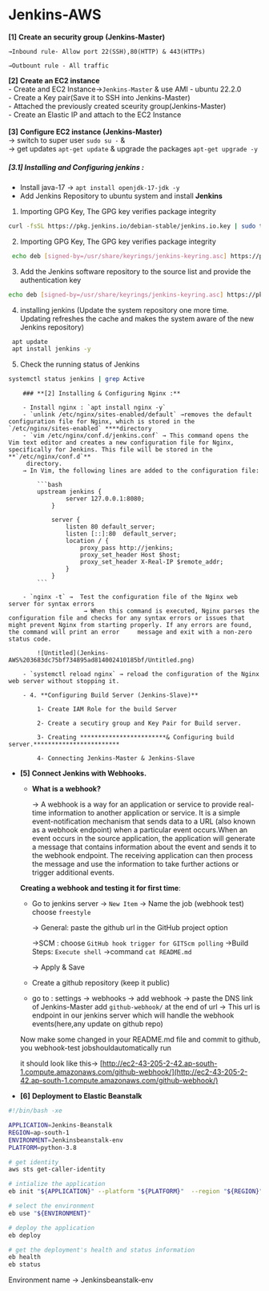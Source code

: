 # Jenkins-AWS

**[1]** **Create an security group** **(Jenkins-Master)**
    
    →Inbound rule- Allow port 22(SSH),80(HTTP) & 443(HTTPs)
    
    →Outbount rule - All traffic
    
 **[2]** **Create an EC2 instance**</br>
    - Create and EC2  Instance->`Jenkins-Master` & use AMI - ubuntu 22.2.0</br>
    - Create a Key pair(Save it to SSH into Jenkins-Master)</br>
    - Attached the previously created sceurity group(Jenkins-Master)</br>
    - Create an Elastic IP and attach to the EC2 Instance</br></br>
 **[3]** **Configure EC2 instance (Jenkins-Master)**</br>
     → switch to super user `sudo su -`  &</br>
     → get updates `apt-get update` & upgrade the packages `apt-get upgrade -y` </br>
        
##### [3.1] Installing and Configuring jenkins :
        
- Install java-17 → `apt install openjdk-17-jdk -y`
- Add Jenkins Repository to ubuntu system and install **Jenkins**
 1.  Importing GPG Key, The GPG key verifies package integrity       
 ```bash
curl -fsSL https://pkg.jenkins.io/debian-stable/jenkins.io.key | sudo tee /usr/share/keyrings/jenkins-keyring.asc &gt; /dev/null
 ```
2.  Importing GPG Key, The GPG key verifies package integrity        
```bash
 echo deb [signed-by=/usr/share/keyrings/jenkins-keyring.asc] https://pkg.jenkins.io/debian-stable binary/ | sudo tee /etc/apt/sources.list.d/jenkins.list &gt; /dev/null
```
 3. Add the Jenkins software repository to the source list and provide the authentication key       
 ```bash
echo deb [signed-by=/usr/share/keyrings/jenkins-keyring.asc] https://pkg.jenkins.io/debian-stable binary/ | sudo tee /etc/apt/sources.list.d/jenkins.list &gt; /dev/null
```
 4. installing jenkins (Update the system repository one more time. Updating refreshes the cache and makes the system aware of the new Jenkins repository)      
```bash
 apt update
 apt install jenkins -y
 ```
5. Check the running status of Jenkins        
 ```bash
systemctl status jenkins | grep Active
```
        
        ### **[2] Installing & Configuring Nginx :**
        
        - Install nginx : `apt install nginx -y`
        - `unlink /etc/nginx/sites-enabled/default` →removes the default configuration file for Nginx, which is stored in the `/etc/nginx/sites-enabled` ****directory
        - `vim /etc/nginx/conf.d/jenkins.conf` → This command opens the Vim text editor and creates a new configuration file for Nginx, specifically for Jenkins. This file will be stored in the **`/etc/nginx/conf.d`**
         directory.
        → In Vim, the following lines are added to the configuration file:
            
            ```bash
            upstream jenkins {
                    server 127.0.0.1:8080;
                }
            
                server {
                    listen 80 default_server;
                    listen [::]:80  default_server;
                    location / {
                        proxy_pass http://jenkins;
                        proxy_set_header Host $host;
                        proxy_set_header X-Real-IP $remote_addr;
                    }
                }
            ```
            
        - `nginx -t` →  Test the configuration file of the Nginx web server for syntax errors
                         → When this command is executed, Nginx parses the configuration file and checks for any syntax errors or issues that might prevent Nginx from starting properly. If any errors are found, the command will print an error     message and exit with a non-zero status code.
            
            ![Untitled](Jenkins-AWS%203683dc75bf734895ad814002410185bf/Untitled.png)
            
        - `systemctl reload nginx` → reload the configuration of the Nginx web server without stopping it.
        
        - 4. **Configuring Build Server (Jenkins-Slave)**
            
            1- Create IAM Role for the build Server
            
            2- Create a secutiry group and Key Pair for Build server.
            
            3- Creating ************************& Configuring build server.************************
            
            4- Connecting Jenkins-Master & Jenkins-Slave
            
- **[5]** **Connect Jenkins with Webhooks.**
    - **What is a webhook?**
        
        → A webhook is a way for an application or service to provide real-time information to another application or service. It is a simple event-notification mechanism that sends data to a URL (also known as a webhook endpoint) when a particular event occurs.When an event occurs in the source application, the application will generate a message that contains information about the event and sends it to the webhook endpoint. The receiving application can then process the message and use the information to take further actions or trigger additional events.
        
    
    **Creating a webhook and testing it for first time**:
    
    - Go to jenkins server → `New Item` → Name the job (webhook test) choose `freestyle`
        
         → General: paste the github url in the GitHub project option 
        
         →SCM : choose `GitHub hook trigger for GITScm polling`
         →Build Steps:  `Execute shell` →command `cat README.md` 
        
         → Apply & Save
        
    - Create a github repository (keep it public)
    - go to : settings → webhooks → add webhook → paste the DNS link of Jenkins-Master add `github-webhook/` at the end of url 
    → This url is endpoint in our jenkins server which will handle the webhook events(here,any update on github repo)
    
    Now make some changed in your README.md file and commit to github, you webhook-test jobshouldautomatically run
    
    it should look like this→ [http://ec2-43-205-2-42.ap-south-1.compute.amazonaws.com/github-webhook/](http://ec2-43-205-2-42.ap-south-1.compute.amazonaws.com/github-webhook/)
    
- **[6]** **Deployment to Elastic Beanstalk**
    
    

```bash
#!/bin/bash -xe

APPLICATION=Jenkins-Beanstalk
REGION=ap-south-1
ENVIRONMENT=Jenkinsbeanstalk-env
PLATFORM=python-3.8 

# get identity
aws sts get-caller-identity

# intialize the application
eb init "${APPLICATION}" --platform "${PLATFORM}"  --region "${REGION}"

# select the environment
eb use "${ENVIRONMENT}"

# deploy the application
eb deploy

# get the deployment's health and status information
eb health
eb status
```

Environment name → Jenkinsbeanstalk-env
